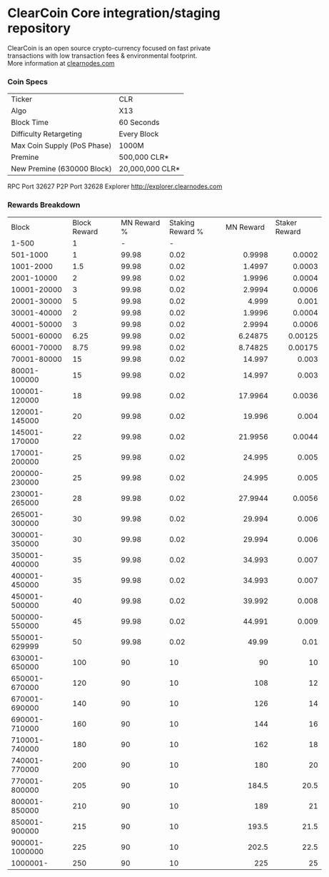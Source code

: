 ClearCoin Core integration/staging repository
=====================================


ClearCoin is an open source crypto-currency focused on fast private transactions with low transaction fees & environmental footprint.  
More information at [clearnodes.com](http://www.clearnodes.com)

### Coin Specs
<table>
<tr><td>Ticker</td><td>CLR</td></tr>
<tr><td>Algo</td><td>X13</td></tr>
<tr><td>Block Time</td><td>60 Seconds</td></tr>
<tr><td>Difficulty Retargeting</td><td>Every Block</td></tr>
<tr><td>Max Coin Supply (PoS Phase)</td><td>1000M</td></tr>
<tr><td>Premine</td><td>500,000 CLR*</td></tr>
<tr><td>New Premine (630000 Block)</td><td>20,000,000 CLR*</td></tr>
</table>

RPC Port 32627 
P2P Port 32628 
Explorer http://explorer.clearnodes.com


### Rewards Breakdown
<table border=0 cellpadding=0 cellspacing=0 width=701 class=xl6553517252
 style='border-collapse:collapse;table-layout:fixed;width:528pt'>
 <col class=xl6553517252 width=139 style='mso-width-source:userset;mso-width-alt:
 4785;width:104pt'>
 <col class=xl6553517252 width=107 span=2 style='mso-width-source:userset;
 mso-width-alt:3702;width:81pt'>
 <col class=xl6553517252 width=134 style='mso-width-source:userset;mso-width-alt:
 4608;width:100pt'>
 <col class=xl6553517252 width=107 span=2 style='mso-width-source:userset;
 mso-width-alt:3702;width:81pt'>
 <tr height=21 style='mso-height-source:userset;height:15.75pt'>
  <td height=21 class=xl6317252 width=139 style='height:15.75pt;width:104pt'>Block</td>
  <td class=xl6317252 width=107 style='width:81pt'>Block Reward</td>
  <td class=xl6317252 width=107 style='width:81pt'>MN Reward %</td>
  <td class=xl6317252 width=134 style='width:100pt'>Staking Reward %</td>
  <td class=xl6317252 width=107 style='width:81pt'>MN Reward</td>
  <td class=xl6317252 width=107 style='width:81pt'>Staker Reward</td>
 </tr>
 <tr height=21 style='mso-height-source:userset;height:15.75pt'>
  <td height=21 class=xl6417252 style='height:15.75pt'>1-500</td>
  <td class=xl6517252>1</td>
  <td class=xl6617252>-</td>
  <td class=xl6617252>-</td>
  <td class=xl6717252></td>
  <td class=xl6553517252></td>
 </tr>
 <tr height=21 style='mso-height-source:userset;height:15.75pt'>
  <td height=21 class=xl6417252 style='height:15.75pt'>501-1000</td>
  <td class=xl6617252>1</td>
  <td class=xl6617252>99.98</td>
  <td class=xl6617252>0.02</td>
  <td class=xl6717252 align=right>0.9998</td>
  <td class=xl6817252 align=right>0.0002</td>
 </tr>
 <tr height=21 style='mso-height-source:userset;height:15.75pt'>
  <td height=21 class=xl6417252 style='height:15.75pt'>1001-2000</td>
  <td class=xl6617252>1.5</td>
  <td class=xl6617252>99.98</td>
  <td class=xl6617252>0.02</td>
  <td class=xl6717252 align=right>1.4997</td>
  <td class=xl6817252 align=right>0.0003</td>
 </tr>
 <tr height=21 style='mso-height-source:userset;height:15.75pt'>
  <td height=21 class=xl6417252 style='height:15.75pt'>2001-10000</td>
  <td class=xl6617252>2</td>
  <td class=xl6617252>99.98</td>
  <td class=xl6617252>0.02</td>
  <td class=xl6717252 align=right>1.9996</td>
  <td class=xl6817252 align=right>0.0004</td>
 </tr>
 <tr height=21 style='mso-height-source:userset;height:15.75pt'>
  <td height=21 class=xl6417252 style='height:15.75pt'>10001-20000</td>
  <td class=xl6617252>3</td>
  <td class=xl6617252>99.98</td>
  <td class=xl6617252>0.02</td>
  <td class=xl6717252 align=right>2.9994</td>
  <td class=xl6817252 align=right>0.0006</td>
 </tr>
 <tr height=21 style='mso-height-source:userset;height:15.75pt'>
  <td height=21 class=xl6417252 style='height:15.75pt'>20001-30000</td>
  <td class=xl6617252>5</td>
  <td class=xl6617252>99.98</td>
  <td class=xl6617252>0.02</td>
  <td class=xl6717252 align=right>4.999</td>
  <td class=xl6817252 align=right>0.001</td>
 </tr>
 <tr height=21 style='mso-height-source:userset;height:15.75pt'>
  <td height=21 class=xl6417252 style='height:15.75pt'>30001-40000</td>
  <td class=xl6617252>2</td>
  <td class=xl6617252>99.98</td>
  <td class=xl6617252>0.02</td>
  <td class=xl6717252 align=right>1.9996</td>
  <td class=xl6817252 align=right>0.0004</td>
 </tr>
 <tr height=21 style='mso-height-source:userset;height:15.75pt'>
  <td height=21 class=xl6417252 style='height:15.75pt'>40001-50000</td>
  <td class=xl6617252>3</td>
  <td class=xl6617252>99.98</td>
  <td class=xl6617252>0.02</td>
  <td class=xl6717252 align=right>2.9994</td>
  <td class=xl6817252 align=right>0.0006</td>
 </tr>
 <tr height=21 style='mso-height-source:userset;height:15.75pt'>
   <td height=21 class=xl6417252 style='height:15.75pt'>50001-60000</td>
   <td class=xl6617252>6.25</td>
   <td class=xl6617252>99.98</td>
   <td class=xl6617252>0.02</td>
   <td class=xl6717252 align=right>6.24875</td>
   <td class=xl6817252 align=right>0.00125</td>
 </tr>
 <tr height=21 style='mso-height-source:userset;height:15.75pt'>
  <td height=21 class=xl6417252 style='height:15.75pt'>60001-70000</td>
  <td class=xl6617252>8.75</td>
  <td class=xl6617252>99.98</td>
  <td class=xl6617252>0.02</td>
  <td class=xl6717252 align=right>8.74825</td>
  <td class=xl6817252 align=right>0.00175</td>
 </tr>
 <tr height=21 style='mso-height-source:userset;height:15.75pt'>
  <td height=21 class=xl6417252 style='height:15.75pt'>70001-80000</td>
  <td class=xl6617252>15</td>
  <td class=xl6617252>99.98</td>
  <td class=xl6617252>0.02</td>
  <td class=xl6717252 align=right>14.997</td>
  <td class=xl6817252 align=right>0.003</td>
 </tr>
    
 <tr height=21 style='mso-height-source:userset;height:15.75pt'>
  <td height=21 class=xl6417252 style='height:15.75pt'>80001-100000</td>
  <td class=xl6617252>15</td>
  <td class=xl6617252>99.98</td>
  <td class=xl6617252>0.02</td>
  <td class=xl6717252 align=right>14.997</td>
  <td class=xl6817252 align=right>0.003</td>
 </tr>
 <tr height=21 style='mso-height-source:userset;height:15.75pt'>
  <td height=21 class=xl6417252 style='height:15.75pt'>100001-120000</td>
  <td class=xl6617252>18</td>
  <td class=xl6617252>99.98</td>
  <td class=xl6617252>0.02</td>
  <td class=xl6717252 align=right>17.9964</td>
  <td class=xl6817252 align=right>0.0036</td>
 </tr>
 <tr height=21 style='mso-height-source:userset;height:15.75pt'>
  <td height=21 class=xl6417252 style='height:15.75pt'>120001-145000</td>
  <td class=xl6617252>20</td>
  <td class=xl6617252>99.98</td>
  <td class=xl6617252>0.02</td>
  <td class=xl6717252 align=right>19.996</td>
  <td class=xl6817252 align=right>0.004</td>
 </tr>
 <tr height=21 style='mso-height-source:userset;height:15.75pt'>
  <td height=21 class=xl6417252 style='height:15.75pt'>145001-170000</td>
  <td class=xl6617252>22</td>
  <td class=xl6617252>99.98</td>
  <td class=xl6617252>0.02</td>
  <td class=xl6717252 align=right>21.9956</td>
  <td class=xl6817252 align=right>0.0044</td>
 </tr>
 <tr height=21 style='mso-height-source:userset;height:15.75pt'>
  <td height=21 class=xl6417252 style='height:15.75pt'>170001-200000</td>
  <td class=xl6617252>25</td>
  <td class=xl6617252>99.98</td>
  <td class=xl6617252>0.02</td>
  <td class=xl6717252 align=right>24.995</td>
  <td class=xl6817252 align=right>0.005</td>
 </tr>
 <tr height=21 style='mso-height-source:userset;height:15.75pt'>
  <td height=21 class=xl6417252 style='height:15.75pt'>200000-230000</td>
  <td class=xl6617252>25</td>
  <td class=xl6617252>99.98</td>
  <td class=xl6617252>0.02</td>
  <td class=xl6717252 align=right>24.995</td>
  <td class=xl6817252 align=right>0.005</td>
 </tr> 
 <tr height=21 style='mso-height-source:userset;height:15.75pt'>
  <td height=21 class=xl6417252 style='height:15.75pt'>230001-265000</td>
  <td class=xl6617252>28</td>
  <td class=xl6617252>99.98</td>
  <td class=xl6617252>0.02</td>
  <td class=xl6717252 align=right>27.9944</td>
  <td class=xl6817252 align=right>0.0056</td>
 </tr> 
 <tr height=21 style='mso-height-source:userset;height:15.75pt'>
  <td height=21 class=xl6417252 style='height:15.75pt'>265001-300000</td>
  <td class=xl6617252>30</td>
  <td class=xl6617252>99.98</td>
  <td class=xl6617252>0.02</td>
  <td class=xl6717252 align=right>29.994</td>
  <td class=xl6817252 align=right>0.006</td>
 </tr> 
 <tr height=21 style='mso-height-source:userset;height:15.75pt'>
  <td height=21 class=xl6417252 style='height:15.75pt'>300001-350000</td>
  <td class=xl6617252>30</td>
  <td class=xl6617252>99.98</td>
  <td class=xl6617252>0.02</td>
  <td class=xl6717252 align=right>29.994</td>
  <td class=xl6817252 align=right>0.006</td>
 </tr> 
 <tr height=21 style='mso-height-source:userset;height:15.75pt'>
  <td height=21 class=xl6417252 style='height:15.75pt'>350001-400000</td>
  <td class=xl6617252>35</td>
  <td class=xl6617252>99.98</td>
  <td class=xl6617252>0.02</td>
  <td class=xl6717252 align=right>34.993</td>
  <td class=xl6817252 align=right>0.007</td>
 </tr> 
 <tr height=21 style='mso-height-source:userset;height:15.75pt'>
  <td height=21 class=xl6417252 style='height:15.75pt'>400001-450000</td>
  <td class=xl6617252>35</td>
  <td class=xl6617252>99.98</td>
  <td class=xl6617252>0.02</td>
  <td class=xl6717252 align=right>34.993</td>
  <td class=xl6817252 align=right>0.007</td>
 </tr> 
 <tr height=21 style='mso-height-source:userset;height:15.75pt'>
  <td height=21 class=xl6417252 style='height:15.75pt'>450001-500000</td>
  <td class=xl6617252>40</td>
  <td class=xl6617252>99.98</td>
  <td class=xl6617252>0.02</td>
  <td class=xl6717252 align=right>39.992</td>
  <td class=xl6817252 align=right>0.008</td>
 </tr> 
 <tr height=21 style='mso-height-source:userset;height:15.75pt'>
  <td height=21 class=xl6417252 style='height:15.75pt'>500000-550000</td>
  <td class=xl6617252>45</td>
  <td class=xl6617252>99.98</td>
  <td class=xl6617252>0.02</td>
  <td class=xl6717252 align=right>44.991</td>
  <td class=xl6817252 align=right>0.009</td>
 </tr> 
 <tr height=21 style='mso-height-source:userset;height:15.75pt'>
  <td height=21 class=xl6417252 style='height:15.75pt'>550001-629999</td>
  <td class=xl6617252>50</td>
  <td class=xl6617252>99.98</td>
  <td class=xl6617252>0.02</td>
  <td class=xl6717252 align=right>49.99</td>
  <td class=xl6817252 align=right>0.01</td>
 </tr> 
 <tr height=21 style='mso-height-source:userset;height:15.75pt'>
  <td height=21 class=xl6417252 style='height:15.75pt'>630001-650000</td>
  <td class=xl6617252>100</td>
  <td class=xl6617252>90</td>
  <td class=xl6617252>10</td>
  <td class=xl6717252 align=right>90</td>
  <td class=xl6817252 align=right>10</td>
 </tr> 
 <tr height=21 style='mso-height-source:userset;height:15.75pt'>
  <td height=21 class=xl6417252 style='height:15.75pt'>650001-670000</td>
  <td class=xl6617252>120</td>
  <td class=xl6617252>90</td>
  <td class=xl6617252>10</td>
  <td class=xl6717252 align=right>108</td>
  <td class=xl6817252 align=right>12</td>
 </tr> 
 <tr height=21 style='mso-height-source:userset;height:15.75pt'>
  <td height=21 class=xl6417252 style='height:15.75pt'>670001-690000</td>
  <td class=xl6617252>140</td>
  <td class=xl6617252>90</td>
  <td class=xl6617252>10</td>
  <td class=xl6717252 align=right>126</td>
  <td class=xl6817252 align=right>14</td>
 </tr> 
 <tr height=21 style='mso-height-source:userset;height:15.75pt'>
  <td height=21 class=xl6417252 style='height:15.75pt'>690001-710000</td>
  <td class=xl6617252>160</td>
  <td class=xl6617252>90</td>
  <td class=xl6617252>10</td>
  <td class=xl6717252 align=right>144</td>
  <td class=xl6817252 align=right>16</td>
 </tr> 
 <tr height=21 style='mso-height-source:userset;height:15.75pt'>
  <td height=21 class=xl6417252 style='height:15.75pt'>710001-740000</td>
  <td class=xl6617252>180</td>
  <td class=xl6617252>90</td>
  <td class=xl6617252>10</td>
  <td class=xl6717252 align=right>162</td>
  <td class=xl6817252 align=right>18</td>
 </tr> 
 <tr height=21 style='mso-height-source:userset;height:15.75pt'>
  <td height=21 class=xl6417252 style='height:15.75pt'>740001-770000</td>
  <td class=xl6617252>200</td>
  <td class=xl6617252>90</td>
  <td class=xl6617252>10</td>
  <td class=xl6717252 align=right>180</td>
  <td class=xl6817252 align=right>20</td>
 </tr> 
 <tr height=21 style='mso-height-source:userset;height:15.75pt'>
  <td height=21 class=xl6417252 style='height:15.75pt'>770001-800000</td>
  <td class=xl6617252>205</td>
  <td class=xl6617252>90</td>
  <td class=xl6617252>10</td>
  <td class=xl6717252 align=right>184.5</td>
  <td class=xl6817252 align=right>20.5</td>
 </tr> 
 <tr height=21 style='mso-height-source:userset;height:15.75pt'>
  <td height=21 class=xl6417252 style='height:15.75pt'>800001-850000</td>
  <td class=xl6617252>210</td>
  <td class=xl6617252>90</td>
  <td class=xl6617252>10</td>
  <td class=xl6717252 align=right>189</td>
  <td class=xl6817252 align=right>21</td>
 </tr> 
 <tr height=21 style='mso-height-source:userset;height:15.75pt'>
  <td height=21 class=xl6417252 style='height:15.75pt'>850001-900000</td>
  <td class=xl6617252>215</td>
  <td class=xl6617252>90</td>
  <td class=xl6617252>10</td>
  <td class=xl6717252 align=right>193.5</td>
  <td class=xl6817252 align=right>21.5</td>
 </tr> 
 <tr height=21 style='mso-height-source:userset;height:15.75pt'>
  <td height=21 class=xl6417252 style='height:15.75pt'>900001-1000000</td>
  <td class=xl6617252>225</td>
  <td class=xl6617252>90</td>
  <td class=xl6617252>10</td>
  <td class=xl6717252 align=right>202.5</td>
  <td class=xl6817252 align=right>22.5</td>
 </tr> 
 <tr height=21 style='mso-height-source:userset;height:15.75pt'>
  <td height=21 class=xl6417252 style='height:15.75pt'>1000001-</td>
  <td class=xl6617252>250</td>
  <td class=xl6617252>90</td>
  <td class=xl6617252>10</td>
  <td class=xl6717252 align=right>225</td>
  <td class=xl6817252 align=right>25</td>
 </tr> 
 </table>

